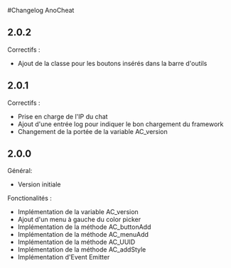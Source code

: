 #Changelog AnoCheat

## 2.0.2

Correctifs :

- Ajout de la classe pour les boutons insérés dans la barre d'outils

## 2.0.1

Correctifs :

- Prise en charge de l'IP du chat
- Ajout d'une entrée log pour indiquer le bon chargement du framework
- Changement de la portée de la variable AC_version

## 2.0.0

Général: 

- Version initiale

Fonctionalités :

- Implémentation de la variable AC_version
- Ajout d'un menu à gauche du color picker
- Implémentation de la méthode AC_buttonAdd
- Implémentation de la méthode AC_menuAdd
- Implémentation de la méthode AC_UUID
- Implémentation de la méthode AC_addStyle
- Implémentation d'Event Emitter